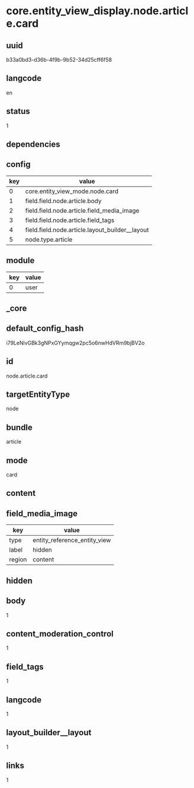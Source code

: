 # core.entity_view_display.node.article.card

## uuid
b33a0bd3-d36b-4f9b-9b52-34d25cff6f58

## langcode
en

## status
1

## dependencies

## config
|key|value|
|-|-|
|0|core.entity_view_mode.node.card|
|1|field.field.node.article.body|
|2|field.field.node.article.field_media_image|
|3|field.field.node.article.field_tags|
|4|field.field.node.article.layout_builder__layout|
|5|node.type.article|


## module
|key|value|
|-|-|
|0|user|


## _core

## default_config_hash
i79LeNivGBk3gNPxGYymqgw2pc5o6nwHdVRm9bjBV2o

## id
node.article.card

## targetEntityType
node

## bundle
article

## mode
card

## content

## field_media_image
|key|value|
|-|-|
|type|entity_reference_entity_view|
|label|hidden|
|region|content|


## hidden

## body
1

## content_moderation_control
1

## field_tags
1

## langcode
1

## layout_builder__layout
1

## links
1
